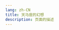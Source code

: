 ```yaml
---
lang: zh-CN
title: 天马座的幻想
description: 页面的描述
---
```


<br><br>

<MusicPlayer musicId="443643378" musicSrc="https://oss-xuxin.oss-cn-beijing.aliyuncs.com/blog/music/%E5%A4%A9%E9%A9%AC%E5%BA%A7%E7%9A%84%E5%B9%BB%E6%83%B3.mp3" style="margin:0 auto" theme="borealis"></MusicPlayer>

<br><br>


<Comment></Comment>
